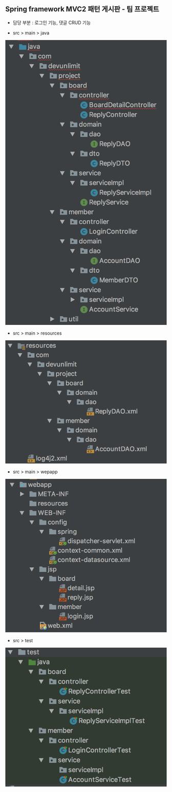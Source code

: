 ## Spring framework MVC2 패턴 게시판 - 팀 프로젝트

- 담당 부분 : 로그인 기능, 댓글 CRUD 기능

- src > main > java

<center>
<img src="assets/img/src_main_java.png">
</center>

- src > main > resources

<center>
<img src="assets/img/src_main_resources.png">
</center>

- src > main > wepapp

<center>
<img src="assets/img/src_main_webapp.png">
</center>

- src > test

<center>
<img src="assets/img/src_test.png">
</center>

